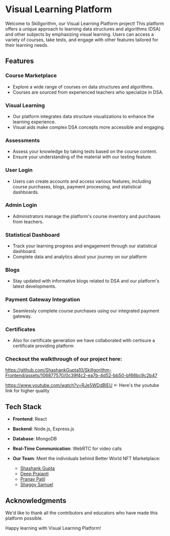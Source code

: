 # Visual Learning Platform

Welcome to Skillgorithm, our Visual Learning Platform project! This platform offers a unique approach to learning data structures and algorithms (DSA) and other subjects by emphasizing visual learning. Users can access a variety of courses, take tests, and engage with other features tailored for their learning needs.

## Features

### Course Marketplace
- Explore a wide range of courses on data structures and algorithms.
- Courses are sourced from experienced teachers who specialize in DSA.

### Visual Learning
- Our platform integrates data structure visualizations to enhance the learning experience.
- Visual aids make complex DSA concepts more accessible and engaging.

### Assessments
- Assess your knowledge by taking tests based on the course content.
- Ensure your understanding of the material with our testing feature.

### User Login
- Users can create accounts and access various features, including course purchases, blogs, payment processing, and statistical dashboards.

### Admin Login
- Administrators manage the platform's course inventory and purchases from teachers.

### Statistical Dashboard
- Track your learning progress and engagement through our statistical dashboard.
- Complete data and analytics about your journey on our platform

### Blogs
- Stay updated with informative blogs related to DSA and our platform's latest developments.

### Payment Gateway Integration
- Seamlessly complete course purchases using our integrated payment gateway.


### Certificates
- Also for certificate generation we have collaborated with certisure a certificate providing platform

### Checkout the walkthrough of our project here:


https://github.com/ShashankGupta10/Skillgorithm-Frontend/assets/106877570/0c39f4c2-ea7b-4d52-bb50-bf68bc9c2b47


https://www.youtube.com/watch?v=RJe5WDdBlEU <- Here's the youtube link for higher quality


## Tech Stack

- **Frontend**: React
- **Backend**: Node.js, Express.js
- **Database**: MongoDB
- **Real-Time Communication**: WebRTC for video calls

- **Our Team**: Meet the individuals behind Better World NFT Marketplace:
  - [Shashank Gupta](https://github.com/ShashankGupta10)
  - [Deep Prajapti](https://github.com/deepprajapati25)
  - [Pranav Patil](https://github.com/iPranav-patil)
  - [Shaggy Samuel](https://github.com/Shaggy1408)



## Acknowledgments

We'd like to thank all the contributors and educators who have made this platform possible.

Happy learning with Visual Learning Platform!
